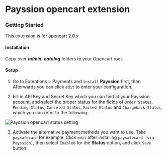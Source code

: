 Payssion opencart extension
=================

<h3>Getting Started</h3>
This extension is for opencart 2.0.x

<h4>Installation</h4>

Copy over _<b>admin</b>_, _<b>catalog</b>_ folders to your Opencart root.

<h4>Setup</h4>

1. Go to Extentions > Payments and `install` **Payssion** first, then Afterwards you can click `edit` to enter your configuration.

2. Fill in API Key and Secret Key which you can find at your Payssion account, and select the proper status for the fields of `Order Status`, `Pending Status`, `Canceled Status`, `Failed Status` and `Chargeback Status`, which you can refer to the following:

![Payssion opencart status setting](https://www.payssion.com/static/images/opencart_status_setting.png)

3. Activate the alternative payment methods you want to use. Take `paysafecard` for example. Click `edit` after installing `paysafecard (via Payssion)`, then select `Enabled` for the **Status** option, and click `Save` button. 